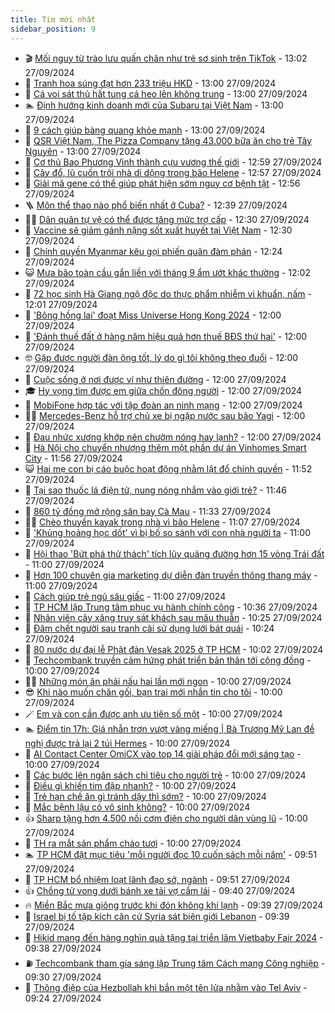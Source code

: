 ```yaml
---
title: Tim mới nhất
sidebar_position: 9
---
```


<!-- vnexpress-tin-moi-nhat:START -->
- 🎬 [Mối nguy từ trào lưu quấn chăn như trẻ sơ sinh trên TikTok](https://vnexpress.net/moi-nguy-tu-trao-luu-quan-chan-nhu-tre-so-sinh-tren-tiktok-4797858.html) - 13:02 27/09/2024
- 🐎 [Tranh hoa súng đạt hơn 233 triệu HKD](https://vnexpress.net/tranh-hoa-sung-dat-hon-233-trieu-hkd-4797773.html) - 13:00 27/09/2024
- 🦍 [Cá voi sát thủ hất tung cá heo lên không trung](https://vnexpress.net/ca-voi-sat-thu-hat-tung-ca-heo-len-khong-trung-4797423.html) - 13:00 27/09/2024
- 🏊 [Định hướng kinh doanh mới của Subaru tại Việt Nam](https://vnexpress.net/dinh-huong-kinh-doanh-moi-cua-subaru-tai-viet-nam-4797791.html) - 13:00 27/09/2024
- 🎊 [9 cách giúp bàng quang khỏe mạnh](https://vnexpress.net/9-cach-giup-bang-quang-khoe-manh-4797741.html) - 13:00 27/09/2024
- 🎃 [QSR Việt Nam, The Pizza Company tặng 43.000 bữa ăn cho trẻ Tây Nguyên](https://vnexpress.net/qsr-viet-nam-the-pizza-company-tang-43-000-bua-an-cho-tre-tay-nguyen-4797241.html) - 13:00 27/09/2024
- 🧰 [Cơ thủ Bao Phương Vinh thành cựu vương thế giới](https://vnexpress.net/co-thu-bao-phuong-vinh-thanh-cuu-vuong-the-gioi-4797869.html) - 12:59 27/09/2024
- 🔭 [Cây đổ, lũ cuốn trôi nhà di dộng trong bão Helene](https://vnexpress.net/cay-do-lu-cuon-troi-nha-di-dong-trong-bao-helene-4797847.html) - 12:57 27/09/2024
- 🫶 [Giải mã gene có thể giúp phát hiện sớm nguy cơ bệnh tật](https://vnexpress.net/giai-ma-gene-co-the-giup-phat-hien-som-nguy-co-benh-tat-4797859.html) - 12:56 27/09/2024
- 🪜 [Môn thể thao nào phổ biến nhất ở Cuba?](https://vnexpress.net/mon-the-thao-nao-pho-bien-nhat-o-cuba-4797800.html) - 12:39 27/09/2024
- 👨‍🏫 [Dân quân tự vệ có thể được tăng mức trợ cấp](https://vnexpress.net/dan-quan-tu-ve-co-the-duoc-tang-muc-tro-cap-4797841.html) - 12:30 27/09/2024
- 🎊 [Vaccine sẽ giảm gánh nặng sốt xuất huyết tại Việt Nam](https://vnexpress.net/vaccine-se-giam-ganh-nang-sot-xuat-huyet-tai-viet-nam-4797865.html) - 12:30 27/09/2024
- 🎊 [Chính quyền Myanmar kêu gọi phiến quân đàm phán](https://vnexpress.net/chinh-quyen-myanmar-keu-goi-phien-quan-dam-phan-4797817.html) - 12:24 27/09/2024
- 😺 [Mưa bão toàn cầu gắn liền với tháng 9 ẩm ướt khác thường](https://vnexpress.net/mua-bao-toan-cau-gan-lien-voi-thang-9-am-uot-khac-thuong-4797543.html) - 12:02 27/09/2024
- 🐘 [72 học sinh Hà Giang ngộ độc do thực phẩm nhiễm vi khuẩn, nấm](https://vnexpress.net/72-hoc-sinh-ha-giang-ngo-doc-do-thuc-pham-nhiem-vi-khuan-nam-4797787.html) - 12:01 27/09/2024
- 🌁 [&#39;Bông hồng lai&#39; đoạt Miss Universe Hong Kong 2024](https://vnexpress.net/bong-hong-lai-doat-miss-universe-hong-kong-2024-4797809.html) - 12:00 27/09/2024
- 🐲 [&#39;Đánh thuế đất ở hàng năm hiệu quả hơn thuế BĐS thứ hai&#39;](https://vnexpress.net/danh-thue-dat-o-hang-nam-hieu-qua-hon-thue-bds-thu-hai-4797795.html) - 12:00 27/09/2024
- 🤓 [Gặp được người đàn ông tốt, lý do gì tôi không theo đuổi](https://vnexpress.net/gap-duoc-nguoi-dan-ong-tot-ly-do-gi-toi-khong-theo-duoi-4797561.html) - 12:00 27/09/2024
- 💪 [Cuộc sống ở nơi được ví như thiên đường](https://vnexpress.net/cuoc-song-o-noi-duoc-vi-nhu-thien-duong-4797366.html) - 12:00 27/09/2024
- 🎓 [Hy vọng tìm được em giữa chốn đông người](https://vnexpress.net/hy-vong-tim-duoc-em-giua-chon-dong-nguoi-4786699.html) - 12:00 27/09/2024
- 🫣 [MobiFone hợp tác với tập đoàn an ninh mạng](https://vnexpress.net/mobifone-hop-tac-voi-tap-doan-an-ninh-mang-4797852.html) - 12:00 27/09/2024
- 🧑‍💻 [Mercedes-Benz hỗ trợ chủ xe bị ngập nước sau bão Yagi](https://vnexpress.net/mercedes-benz-ho-tro-chu-xe-bi-ngap-nuoc-sau-bao-yagi-4797848.html) - 12:00 27/09/2024
- 🐲 [Đau nhức xương khớp nên chườm nóng hay lạnh?](https://vnexpress.net/dau-nhuc-xuong-khop-nen-chuom-nong-hay-lanh-4797734.html) - 12:00 27/09/2024
- 🌝 [Hà Nội cho chuyển nhượng thêm một phần dự án Vinhomes Smart City](https://vnexpress.net/ha-noi-cho-chuyen-nhuong-them-mot-phan-du-an-vinhomes-smart-city-4797853.html) - 11:56 27/09/2024
- 😺 [Hai mẹ con bị cáo buộc hoạt động nhằm lật đổ chính quyền](https://vnexpress.net/hai-me-con-bi-cao-buoc-hoat-dong-nham-lat-do-chinh-quyen-4797849.html) - 11:52 27/09/2024
- 🐎 [Tại sao thuốc lá điện tử, nung nóng nhắm vào giới trẻ?](https://vnexpress.net/tai-sao-thuoc-la-dien-tu-nung-nong-nham-vao-gioi-tre-4797864.html) - 11:46 27/09/2024
- 🎡 [860 tỷ đồng mở rộng sân bay Cà Mau](https://vnexpress.net/860-ty-dong-mo-rong-san-bay-ca-mau-4797846.html) - 11:33 27/09/2024
- 👨‍🏫 [Chèo thuyền kayak trong nhà vì bão Helene](https://vnexpress.net/cheo-thuyen-kayak-trong-nha-vi-bao-helene-4797822.html) - 11:07 27/09/2024
- 🦆 [&#39;Khủng hoảng học dốt&#39; vì bị bố so sánh với con nhà người ta](https://vnexpress.net/khung-hoang-hoc-dot-vi-bi-bo-so-sanh-voi-con-nha-nguoi-ta-4797727.html) - 11:00 27/09/2024
- 🚦 [Hội thao &#39;Bứt phá thử thách&#39; tích lũy quãng đường hơn 15 vòng Trái đất](https://vnexpress.net/hoi-thao-but-pha-thu-thach-tich-luy-quang-duong-hon-15-vong-trai-dat-4797839.html) - 11:00 27/09/2024
- 💫 [Hơn 100 chuyên gia marketing dự diễn đàn truyền thông thang máy](https://vnexpress.net/hon-100-chuyen-gia-marketing-du-dien-dan-truyen-thong-thang-may-4797758.html) - 11:00 27/09/2024
- 🎉 [Cách giúp trẻ ngủ sâu giấc](https://vnexpress.net/cach-giup-tre-ngu-sau-giac-4797648.html) - 11:00 27/09/2024
- 🌋 [TP HCM lập Trung tâm phục vụ hành chính công](https://vnexpress.net/tp-hcm-lap-trung-tam-phuc-vu-hanh-chinh-cong-4797676.html) - 10:36 27/09/2024
- 🤖 [Nhân viên cây xăng truy sát khách sau mâu thuẫn](https://vnexpress.net/nhan-vien-cay-xang-truy-sat-khach-sau-mau-thuan-4797819.html) - 10:25 27/09/2024
- 🦏 [Đâm chết người sau tranh cãi sử dụng lưới bát quái](https://vnexpress.net/dam-chet-nguoi-sau-tranh-cai-su-dung-luoi-bat-quai-4797835.html) - 10:24 27/09/2024
- 🦩 [80 nước dự đại lễ Phật đản Vesak 2025 ở TP HCM](https://vnexpress.net/80-nuoc-du-dai-le-phat-dan-vesak-2025-o-tp-hcm-4797829.html) - 10:02 27/09/2024
- 👺 [Techcombank truyền cảm hứng phát triển bản thân tới cộng đồng](https://vnexpress.net/techcombank-truyen-cam-hung-phat-trien-ban-than-toi-cong-dong-4796545.html) - 10:00 27/09/2024
- 🧑‍🏫 [Những món ăn phải nấu hai lần mới ngon](https://vnexpress.net/nhung-mon-an-phai-nau-hai-lan-moi-ngon-4797715.html) - 10:00 27/09/2024
- 😎 [Khi nào muốn chăn gối, bạn trai mới nhắn tin cho tôi](https://vnexpress.net/khi-nao-muon-chan-goi-ban-trai-moi-nhan-tin-cho-toi-4797393.html) - 10:00 27/09/2024
- 🪄 [Em và con cần được anh ưu tiên số một](https://vnexpress.net/em-va-con-can-duoc-anh-uu-tien-so-mot-4789260.html) - 10:00 27/09/2024
- 🏊 [Điểm tin 17h: Giá nhẫn trơn vượt vàng miếng | Bà Trương Mỹ Lan đề nghị được trả lại 2 túi Hermes](https://vnexpress.net/diem-tin-17h-gia-nhan-tron-vuot-vang-mieng-ba-truong-my-lan-de-nghi-duoc-tra-lai-2-tui-hermes-4797834.html) - 10:00 27/09/2024
- 💃 [AI Contact Center OmiCX vào top 14 giải pháp đổi mới sáng tạo](https://vnexpress.net/ai-contact-center-omicx-vao-top-14-giai-phap-doi-moi-sang-tao-4797825.html) - 10:00 27/09/2024
- 🦆 [Các bước lên ngân sách chi tiêu cho người trẻ](https://vnexpress.net/cac-buoc-len-ngan-sach-chi-tieu-cho-nguoi-tre-4797806.html) - 10:00 27/09/2024
- 🎊 [Điều gì khiến tim đập nhanh?](https://vnexpress.net/dieu-gi-khien-tim-dap-nhanh-4797754.html) - 10:00 27/09/2024
- 👺 [Trẻ hạn chế ăn gì tránh dậy thì sớm?](https://vnexpress.net/tre-han-che-an-gi-tranh-day-thi-som-4797683.html) - 10:00 27/09/2024
- 🎡 [Mắc bệnh lậu có vô sinh không?](https://vnexpress.net/mac-benh-lau-co-vo-sinh-khong-4797667.html) - 10:00 27/09/2024
- 👍 [Sharp tặng hơn 4.500 nồi cơm điện cho người dân vùng lũ](https://vnexpress.net/sharp-tang-hon-4-500-noi-com-dien-cho-nguoi-dan-vung-lu-4797613.html) - 10:00 27/09/2024
- 🐎 [TH ra mắt sản phẩm cháo tươi](https://vnexpress.net/th-ra-mat-san-pham-chao-tuoi-4797419.html) - 10:00 27/09/2024
- 🏊 [TP HCM đặt mục tiêu &#39;mỗi người đọc 10 cuốn sách mỗi năm&#39;](https://vnexpress.net/tp-hcm-dat-muc-tieu-moi-nguoi-doc-10-cuon-sach-moi-nam-4797584.html) - 09:51 27/09/2024
- 🦩 [TP HCM bổ nhiệm loạt lãnh đạo sở, ngành](https://vnexpress.net/tp-hcm-bo-nhiem-loat-lanh-dao-so-nganh-4797824.html) - 09:51 27/09/2024
- 👍 [Chồng tử vong dưới bánh xe tải vợ cầm lái](https://vnexpress.net/chong-tu-vong-duoi-banh-xe-tai-vo-cam-lai-4797821.html) - 09:40 27/09/2024
- 🔥 [Miền Bắc mưa giông trước khi đón không khí lạnh](https://vnexpress.net/mien-bac-mua-giong-truoc-khi-don-khong-khi-lanh-4797803.html) - 09:39 27/09/2024
- 💄 [Israel bị tố tập kích căn cứ Syria sát biên giới Lebanon](https://vnexpress.net/israel-bi-to-tap-kich-can-cu-syria-sat-bien-gioi-lebanon-4797793.html) - 09:39 27/09/2024
- 🤡 [Hikid mang đến hàng nghìn quà tặng tại triển lãm Vietbaby Fair 2024](https://vnexpress.net/hikid-mang-den-hang-nghin-qua-tang-tai-trien-lam-vietbaby-fair-2024-4797391.html) - 09:38 27/09/2024
- ⛽️ [Techcombank tham gia sáng lập Trung tâm Cách mạng Công nghiệp](https://vnexpress.net/techcombank-tham-gia-sang-lap-trung-tam-cach-mang-cong-nghiep-4797629.html) - 09:30 27/09/2024
- 🚀 [Thông điệp của Hezbollah khi bắn một tên lửa nhằm vào Tel Aviv](https://vnexpress.net/thong-diep-cua-hezbollah-khi-ban-mot-ten-lua-nham-vao-tel-aviv-4797572.html) - 09:24 27/09/2024<!-- vnexpress-tin-moi-nhat:END -->
